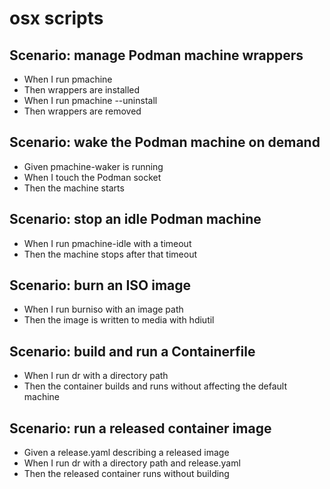 # osx scripts

## Scenario: manage Podman machine wrappers
* When I run pmachine
* Then wrappers are installed
* When I run pmachine --uninstall
* Then wrappers are removed

## Scenario: wake the Podman machine on demand
* Given pmachine-waker is running
* When I touch the Podman socket
* Then the machine starts

## Scenario: stop an idle Podman machine
* When I run pmachine-idle with a timeout
* Then the machine stops after that timeout

## Scenario: burn an ISO image
* When I run burniso with an image path
* Then the image is written to media with hdiutil

## Scenario: build and run a Containerfile
* When I run dr with a directory path
* Then the container builds and runs without affecting the default machine

## Scenario: run a released container image
* Given a release.yaml describing a released image
* When I run dr with a directory path and release.yaml
* Then the released container runs without building
